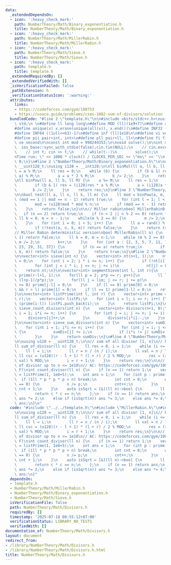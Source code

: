 ```yaml
---
data:
  _extendedDependsOn:
  - icon: ':heavy_check_mark:'
    path: NumberTheory/Math/Binary_exponentiation.h
    title: NumberTheory/Math/Binary_exponentiation.h
  - icon: ':heavy_check_mark:'
    path: NumberTheory/Math/MillerRabin.h
    title: NumberTheory/Math/MillerRabin.h
  - icon: ':heavy_check_mark:'
    path: NumberTheory/Math/Sieve.h
    title: NumberTheory/Math/Sieve.h
  - icon: ':heavy_check_mark:'
    path: template.h
    title: template.h
  _extendedRequiredBy: []
  _extendedVerifiedWith: []
  _isVerificationFailed: false
  _pathExtension: h
  _verificationStatusIcon: ':warning:'
  attributes:
    links:
    - https://codeforces.com/gym/100753
    - https://usaco.guide/problems/cses-1082-sum-of-divisors/solution
  bundledCode: "#line 2 \"template.h\"\n\n#include <bits/stdc++.h>\nusing namespace\
    \ std;\n \n#define ll long long\n#define MOD (ll)(1e9+7)\n#define all(x) (x).begin(),(x).end()\n\
    #define unique(x) x.erase(unique(all(x)), x.end())\n#define INF32 ((1ull<<31)-1)\n\
    #define INF64 ((1ull<<63)-1)\n#define inf (ll)1e18\n\n#define vi vector<int>\n\
    #define pii pair<int, int>\n#define pll pair<ll, ll>\n#define fi first\n#define\
    \ se second\n\nconst int mod = 998244353;\n\nvoid solve();\n\nint main(){\n  \
    \  ios_base::sync_with_stdio(false);cin.tie(NULL);\n    // cin.exceptions(cin.failbit);\n\
    \    // int t; cin >> t;\n    // while(t--)\n        solve();\n    cerr << \"\\\
    nTime run: \" << 1000 * clock() / CLOCKS_PER_SEC << \"ms\" << '\\n';\n    return\
    \ 0;\n}\n#line 2 \"NumberTheory/Math/Binary_exponentiation.h\"\n\nusing u128 =\
    \ __uint128_t;\nusing i128 = __int128;\n\nll binMul(ll a, ll b, ll M) {\n    a\
    \ = a % M;\n    ll res = 0;\n    while (b) {\n        if (b & 1) res = (res +\
    \ a) % M;\n        a = a * 2 % M;\n        b /= 2;\n    }\n    return res;\n}\n\
    \nll binPow(ll a, ll b, ll M) {\n    a %= M;\n    ll res = 1;\n    while (b) {\n\
    \        if (b & 1) res = (i128)res * a % M;\n        a = (i128)a * a % M;\n \
    \       b /= 2;\n    }\n    return res;\n}\n#line 3 \"NumberTheory/Math/MillerRabin.h\"\
    \n\nbool test(ll a, ll n, ll k, ll m) {\n    ll mod = binPow(a, m, n);\n    if\
    \ (mod == 1 || mod == n - 1) return true;\n    for (int l = 1; l < k; l++) {\n\
    \        mod = (u128)mod * mod % n;\n        if (mod == n - 1) return true;\n\
    \    }\n    return false;\n}\n\n// Miller rabin\nbool MillerRabin0(ll n) {\n \
    \   if (n == 2) return true;\n    if (n < 2 || n % 2 == 0) return false;\n   \
    \ ll k = 0, m = n - 1;\n    while(m % 2 == 0) {\n        m /= 2;\n        k++;\n\
    \    }\n    for (int i = 0; i < 5; i++) {\n        ll a = rand() % (n - 3) + 2;\n\
    \        if (!test(a, n, k, m)) return false;\n    }\n    return true;\n}\n\n\
    // Miller Rabin deterministic version\nbool MillerRabin(ll n) {\n    if (n <=\
    \ 1) return false;\n    ll k = 0, m = n-1;\n    while (m % 2 == 0) {\n       \
    \ m /= 2;\n        k++;\n    }\n    for (int a : {2, 3, 5, 7, 11, 13, 17, 19,\
    \ 23, 29, 31, 37}) {\n        if (n == a) return true;\n        if (!test(a, n,\
    \ k, m)) return false;\n    }\n    return true;\n}\n#line 2 \"NumberTheory/Math/Sieve.h\"\
    \n\nvector<int> sieve(int n) {\n    vector<int> nt(n+1, 1);\n    nt[0] = nt[1]\
    \ = 0;\n    for (int i = 2; i * i <= n; i++) {\n        if (!nt[i]) continue;\n\
    \        for (int j = i * i; j <= n; j += i)\n            nt[j] = 0;\n    }\n\
    \    return nt;\n}\n\nvector<int> segmentSieve(int l, int r){\n    vector<int>\
    \ prime(r-l+1, 1);\n    for(ll p = 2; p*p <= r; p++){\n        ll lim = max(p*p,\
    \ (l+p-1)/p*p);\n        for(ll j = lim; j <= r; j += p)\n            if (j-l\
    \ >= 0) prime[j-l] = 0;\n    }\n    if (l == 0) prime[0] = 0;\n    if (l == 0\
    \ && r > l) prime[1] = 0;\n    if (l == 1) prime[1-l] = 0;\n    return prime;\n\
    }\n\nvector<int> listPrime(int l, int r) {\n    vector<int> prime = segmentSieve(l,\
    \ r);\n    vector<int> listPi;\n    for (int i = l; i <= r; i++) {\n        if\
    \ (prime[i-l]) listPi.push_back(i);\n    }\n    return listPi;\n}\n\nvector<int>\
    \ sieve_count_divisors(int n) {\n    vector<int> divisors(n+1, 0);\n    for (int\
    \ i = 1; i*i <= n; i++) {\n        for (int j = i; j <= n; j += i) {\n       \
    \     divisors[j]++;\n        }\n        divisors[i*i]--;\n    }\n    return divisors;\n\
    }\n\nvector<int> sieve_sum_divisors(int n) {\n    vector<int> sumDiv(n+1, 0);\n\
    \    for (int i = 1; i*i <= n; i++) {\n        for (int j = i; j <= n; j += i)\
    \ {\n            sumDiv[j] += i;\n            if (i*i != j) sumDiv[j] += j/i;\n\
    \        }\n    }\n    return sumDiv;\n}\n#line 4 \"NumberTheory/Math/Divisors.h\"\
    \n\nusing u128 = __uint128_t;\n\n// sum of all divisor [1, n]\n// https://usaco.guide/problems/cses-1082-sum-of-divisors/solution\n\
    ll sum_of_divisor(ll n) {\n    ll res = 0, i = 1;\n    while (i <= n) {\n    \
    \    ll l = i;\n        ll r = n / (n / i);\n        ll val = n / l;\n       \
    \ ll csc = (u128)(r - l + 1) * (l + r) / 2 % MOD;\n        res = (res + csc *\
    \ val) % MOD;\n        i = r + 1;\n    }\n    return res;\n}\n\n// count number\
    \ of divisor up to n <= 1e18\n// AC: https://codeforces.com/gym/100753 (Probblem\
    \ F)\nint count_divisor(ll n) {\n    if (n == 1) return 1;\n    vector<int> prime\
    \ = listPrime(1, 1e6+5);\n    int ans = 1;\n    for (int p : prime) {\n      \
    \  if (1ll * p * p * p > n) break;\n        int cnt = 0;\n        while (n % p\
    \ == 0) {\n            n /= p;\n            cnt++;\n        }\n        ans *=\
    \ cnt + 1;\n    }\n    auto isSqrt = [&](ll n)->bool {\n        ll c = sqrtl(n);\n\
    \        return c * c == n;\n    };\n    if (n == 1) return ans;\n    if (MillerRabin(n))\
    \ ans *= 2;\n    else if (isSqrt(n)) ans *= 3;\n    else ans *= 4;\n    return\
    \ ans;\n}\n"
  code: "#include \"../../template.h\"\n#include \"MillerRabin.h\"\n#include \"Sieve.h\"\
    \n\nusing u128 = __uint128_t;\n\n// sum of all divisor [1, n]\n// https://usaco.guide/problems/cses-1082-sum-of-divisors/solution\n\
    ll sum_of_divisor(ll n) {\n    ll res = 0, i = 1;\n    while (i <= n) {\n    \
    \    ll l = i;\n        ll r = n / (n / i);\n        ll val = n / l;\n       \
    \ ll csc = (u128)(r - l + 1) * (l + r) / 2 % MOD;\n        res = (res + csc *\
    \ val) % MOD;\n        i = r + 1;\n    }\n    return res;\n}\n\n// count number\
    \ of divisor up to n <= 1e18\n// AC: https://codeforces.com/gym/100753 (Probblem\
    \ F)\nint count_divisor(ll n) {\n    if (n == 1) return 1;\n    vector<int> prime\
    \ = listPrime(1, 1e6+5);\n    int ans = 1;\n    for (int p : prime) {\n      \
    \  if (1ll * p * p * p > n) break;\n        int cnt = 0;\n        while (n % p\
    \ == 0) {\n            n /= p;\n            cnt++;\n        }\n        ans *=\
    \ cnt + 1;\n    }\n    auto isSqrt = [&](ll n)->bool {\n        ll c = sqrtl(n);\n\
    \        return c * c == n;\n    };\n    if (n == 1) return ans;\n    if (MillerRabin(n))\
    \ ans *= 2;\n    else if (isSqrt(n)) ans *= 3;\n    else ans *= 4;\n    return\
    \ ans;\n}"
  dependsOn:
  - template.h
  - NumberTheory/Math/MillerRabin.h
  - NumberTheory/Math/Binary_exponentiation.h
  - NumberTheory/Math/Sieve.h
  isVerificationFile: false
  path: NumberTheory/Math/Divisors.h
  requiredBy: []
  timestamp: '2025-07-18 00:55:12+07:00'
  verificationStatus: LIBRARY_NO_TESTS
  verifiedWith: []
documentation_of: NumberTheory/Math/Divisors.h
layout: document
redirect_from:
- /library/NumberTheory/Math/Divisors.h
- /library/NumberTheory/Math/Divisors.h.html
title: NumberTheory/Math/Divisors.h
---
```

